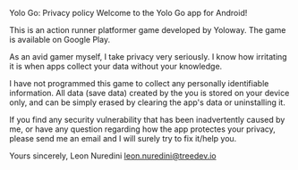 Yolo Go: Privacy policy
Welcome to the Yolo Go app for Android!

This is an action runner platformer game developed by Yoloway. The game is available on Google Play.

As an avid gamer myself, I take privacy very seriously. I know how irritating it is when apps collect your data without your knowledge.

I have not programmed this game to collect any personally identifiable information. All data (save data) created by the you is stored on your device only, and can be simply erased by clearing the app's data or uninstalling it.

If you find any security vulnerability that has been inadvertently caused by me, or have any question regarding how the app protectes your privacy, please send me an email and I will surely try to fix it/help you.

Yours sincerely,
Leon Nuredini
leon.nuredini@treedev.io
